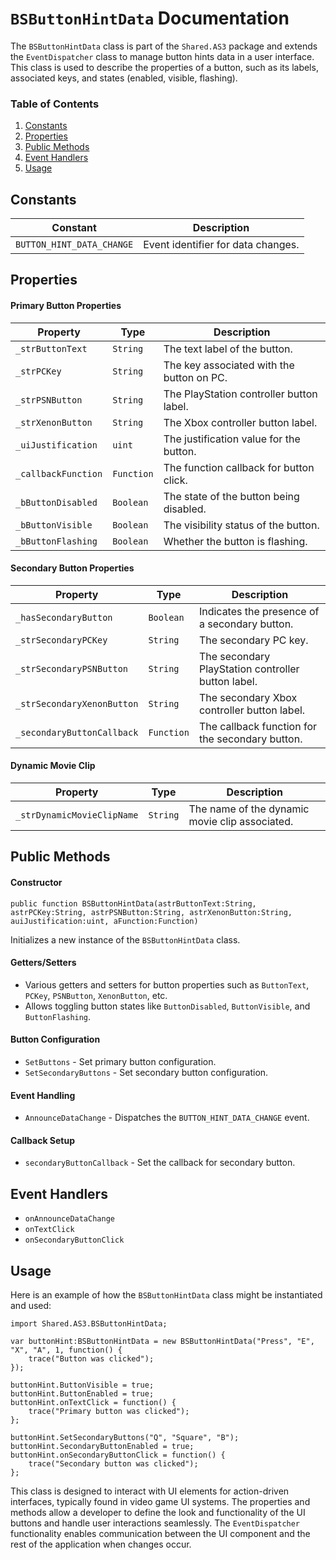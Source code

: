 # `BSButtonHintData` Documentation

The `BSButtonHintData` class is part of the `Shared.AS3` package and extends the `EventDispatcher` class to manage button hints data in a user interface.
This class is used to describe the properties of a button, such as its labels, associated keys, and states (enabled, visible, flashing).

### Table of Contents
1. [Constants](#constants)
2. [Properties](#properties)
3. [Public Methods](#public-methods)
4. [Event Handlers](#event-handlers)
5. [Usage](#usage)

## Constants
| Constant                 | Description                         |
|--------------------------|-------------------------------------|
| `BUTTON_HINT_DATA_CHANGE`| Event identifier for data changes.  |

## Properties

#### Primary Button Properties
| Property             | Type     | Description                                  |
|----------------------|----------|----------------------------------------------|
| `_strButtonText`     | `String` | The text label of the button.                |
| `_strPCKey`          | `String` | The key associated with the button on PC.    |
| `_strPSNButton`      | `String` | The PlayStation controller button label.     |
| `_strXenonButton`    | `String` | The Xbox controller button label.            |
| `_uiJustification`   | `uint`   | The justification value for the button.      |
| `_callbackFunction`  | `Function` | The function callback for button click.    |
| `_bButtonDisabled`   | `Boolean`| The state of the button being disabled.      |
| `_bButtonVisible`    | `Boolean`| The visibility status of the button.         |
| `_bButtonFlashing`   | `Boolean`| Whether the button is flashing.              |

#### Secondary Button Properties
| Property                      | Type      | Description                                         |
|-------------------------------|-----------|-----------------------------------------------------|
| `_hasSecondaryButton`         | `Boolean` | Indicates the presence of a secondary button.       |
| `_strSecondaryPCKey`          | `String`  | The secondary PC key.                               |
| `_strSecondaryPSNButton`      | `String`  | The secondary PlayStation controller button label.  |
| `_strSecondaryXenonButton`    | `String`  | The secondary Xbox controller button label.         |
| `_secondaryButtonCallback`    | `Function`| The callback function for the secondary button.     |

#### Dynamic Movie Clip
| Property                  | Type     | Description                                     |
|---------------------------|----------|-------------------------------------------------|
| `_strDynamicMovieClipName`| `String` | The name of the dynamic movie clip associated.  |

## Public Methods

#### Constructor
```as3
public function BSButtonHintData(astrButtonText:String, astrPCKey:String, astrPSNButton:String, astrXenonButton:String, auiJustification:uint, aFunction:Function)
```
Initializes a new instance of the `BSButtonHintData` class.

#### Getters/Setters
- Various getters and setters for button properties such as `ButtonText`, `PCKey`, `PSNButton`, `XenonButton`, etc.
- Allows toggling button states like `ButtonDisabled`, `ButtonVisible`, and `ButtonFlashing`.

#### Button Configuration
- `SetButtons` - Set primary button configuration.
- `SetSecondaryButtons` - Set secondary button configuration.

#### Event Handling
- `AnnounceDataChange` - Dispatches the `BUTTON_HINT_DATA_CHANGE` event.

#### Callback Setup
- `secondaryButtonCallback` - Set the callback for secondary button.

## Event Handlers
- `onAnnounceDataChange`
- `onTextClick`
- `onSecondaryButtonClick`

## Usage

Here is an example of how the `BSButtonHintData` class might be instantiated and used:

```as3
import Shared.AS3.BSButtonHintData;

var buttonHint:BSButtonHintData = new BSButtonHintData("Press", "E", "X", "A", 1, function() {
    trace("Button was clicked");
});

buttonHint.ButtonVisible = true;
buttonHint.ButtonEnabled = true;
buttonHint.onTextClick = function() {
    trace("Primary button was clicked");
};

buttonHint.SetSecondaryButtons("Q", "Square", "B");
buttonHint.SecondaryButtonEnabled = true;
buttonHint.onSecondaryButtonClick = function() {
    trace("Secondary button was clicked");
};
```

This class is designed to interact with UI elements for action-driven interfaces, typically found in video game UI systems.
The properties and methods allow a developer to define the look and functionality of the UI buttons and handle user interactions seamlessly. The `EventDispatcher` functionality enables communication between the UI component and the rest of the application when changes occur.
